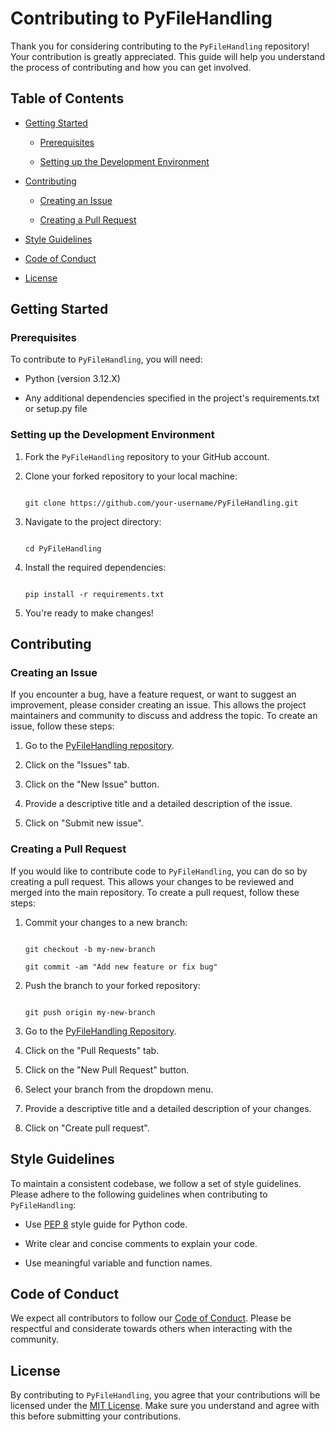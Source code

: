 # Contributing to PyFileHandling

Thank you for considering contributing to the `PyFileHandling` repository! Your contribution is greatly appreciated. This guide will help you understand the process of contributing and how you can get involved.

## Table of Contents

- [Getting Started](#getting-started)

  - [Prerequisites](#prerequisites)

  - [Setting up the Development Environment](#setting-up-the-development-environment)

- [Contributing](#contributing)

  - [Creating an Issue](#creating-an-issue)

  - [Creating a Pull Request](#creating-a-pull-request)

- [Style Guidelines](#style-guidelines)

- [Code of Conduct](#code-of-conduct)

- [License](#license)

## Getting Started

### Prerequisites

To contribute to `PyFileHandling`, you will need:

- Python (version 3.12.X)

- Any additional dependencies specified in the project's requirements.txt or setup.py file

### Setting up the Development Environment

1. Fork the `PyFileHandling` repository to your GitHub account.

2. Clone your forked repository to your local machine:

   ```shell

   git clone https://github.com/your-username/PyFileHandling.git

   ```

3. Navigate to the project directory:

   ```shell

   cd PyFileHandling

   ```

4. Install the required dependencies:

   ```shell

   pip install -r requirements.txt

   ```

5. You're ready to make changes!

## Contributing

### Creating an Issue

If you encounter a bug, have a feature request, or want to suggest an improvement, please consider creating an issue. This allows the project maintainers and community to discuss and address the topic. To create an issue, follow these steps:

1. Go to the [PyFileHandling repository](https://github.com/JeelDobariya38/PyFileHandling).

2. Click on the "Issues" tab.

3. Click on the "New Issue" button.

4. Provide a descriptive title and a detailed description of the issue.

5. Click on "Submit new issue".

### Creating a Pull Request

If you would like to contribute code to `PyFileHandling`, you can do so by creating a pull request. This allows your changes to be reviewed and merged into the main repository. To create a pull request, follow these steps:

1. Commit your changes to a new branch:

   ```shell

   git checkout -b my-new-branch

   git commit -am "Add new feature or fix bug"

   ```

2. Push the branch to your forked repository:

   ```shell

   git push origin my-new-branch

   ```

3. Go to the [PyFileHandling Repository](https://github.com/your-username/PyFileHandling).

4. Click on the "Pull Requests" tab.

5. Click on the "New Pull Request" button.

6. Select your branch from the dropdown menu.

7. Provide a descriptive title and a detailed description of your changes.

8. Click on "Create pull request".

## Style Guidelines

To maintain a consistent codebase, we follow a set of style guidelines. Please adhere to the following guidelines when contributing to `PyFileHandling`:

- Use [PEP 8](https://www.python.org/dev/peps/pep-0008/) style guide for Python code.

- Write clear and concise comments to explain your code.

- Use meaningful variable and function names.

## Code of Conduct

We expect all contributors to follow our [Code of Conduct](CODE_OF_CONDUCT.md). Please be respectful and considerate towards others when interacting with the community.

## License

By contributing to `PyFileHandling`, you agree that your contributions will be licensed under the [MIT License](LICENSE). Make sure you understand and agree with this before submitting your contributions.
